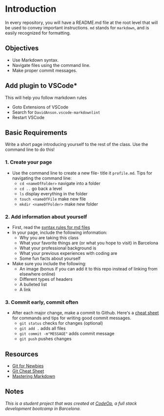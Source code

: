 # Introduction

In every repository, you will have a README.md file at the root level that will be used to convey important instructions. `md` stands for `markdown`, and is easily recognized for formatting.

## Objectives

- Use Markdown syntax.
- Navigate files using the command line.
- Make proper commit messages.

## Add plugin to VSCode\*

This will help you follow markdown rules

- Goto Extensions of VSCode
- Search for `DavidAnson.vscode-markdownlint`
- Restart VSCode

## Basic Requirements

Write a short page introducing yourself to the rest of the class. Use the command line to do this!

### 1. Create your page

- Use the command line to create a new file- title it `profile.md`. Tips for navigating the command line:
  - `cd <nameOfFolder>` navigate into a folder
  - `cd ..` go back a level
  - `ls` display everything in the folder
  - `touch <nameOfFile` make new file
  - `mkdir <nameOfFolder>` make new folder

### 2. Add information about yourself

- First, read the [syntax rules for md files](https://guides.github.com/features/mastering-markdown/)
- In your page, include the following information:
  - Why you are taking this class
  - What your favorite things are (or what you hope to visit) in Barcelona
  - What your professional background is
  - What your previous experiences with coding are
  - Some fun facts about yourself
- Make sure you include the following:
  - An image (bonus if you can add it to this repo instead of linking from elsewhere online)
  - Different types of headers
  - A bulleted list
  - A link

### 3. Commit early, commit often

- After each major change, make a commit to Github. Here's a [cheat sheet](https://www.git-tower.com/blog/git-cheat-sheet) for commands and tips for writing good commit messages.
  - `git status` checks for changes (optional)
  - `git add .` adds all files
  - `git commit -m"MESSAGE"` adds commit message
  - `git push` pushes changes

## Resources

- [Git for Newbies](http://anitacheng.com/git-for-non-developers)
- [Git Cheat Sheet](https://www.git-tower.com/blog/git-cheat-sheet)
- [Mastering Markdown](https://guides.github.com/features/mastering-markdown/)

## Notes

_This is a student project that was created at [CodeOp](http://CodeOp.tech), a full stack development bootcamp in Barcelona._
